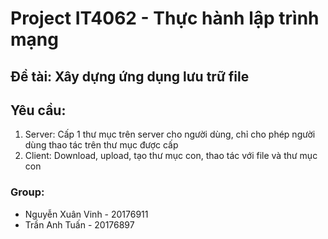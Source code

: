 # Project IT4062 - Thực hành lập trình mạng
## Đề tài: Xây dựng ứng dụng lưu trữ file
## Yêu cầu: 
1. Server: Cấp 1 thư mục trên server cho người dùng, chỉ cho phép người dùng thao tác trên thư mục được cấp
2. Client: Download, upload, tạo thư mục con, thao tác với file và thư mục con
### Group:
* Nguyễn Xuân Vinh - 20176911
* Trần Anh Tuấn - 20176897
